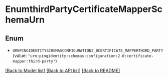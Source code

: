 # EnumthirdPartyCertificateMapperSchemaUrn

## Enum


* `URNPINGIDENTITYSCHEMASCONFIGURATION2_0CERTIFICATE_MAPPERTHIRD_PARTY` (value: `"urn:pingidentity:schemas:configuration:2.0:certificate-mapper:third-party"`)


[[Back to Model list]](../README.md#documentation-for-models) [[Back to API list]](../README.md#documentation-for-api-endpoints) [[Back to README]](../README.md)


